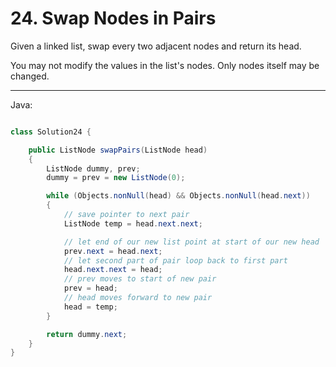 # 24. Swap Nodes in Pairs

Given a linked list, swap every two adjacent nodes and return its head.

You may not modify the values in the list's nodes. Only nodes itself may be
changed.

---

Java:

```java

class Solution24 {

    public ListNode swapPairs(ListNode head)
    {
        ListNode dummy, prev;
        dummy = prev = new ListNode(0);

        while (Objects.nonNull(head) && Objects.nonNull(head.next))
        {
            // save pointer to next pair
            ListNode temp = head.next.next;

            // let end of our new list point at start of our new head
            prev.next = head.next;
            // let second part of pair loop back to first part
            head.next.next = head;
            // prev moves to start of new pair
            prev = head;
            // head moves forward to new pair
            head = temp;
        }

        return dummy.next;
    }
}

```
